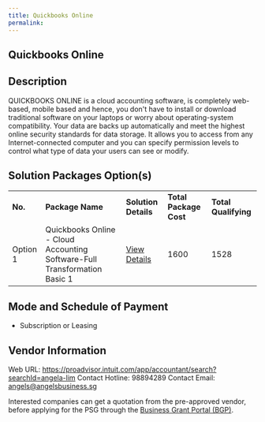 ```yaml
---
title: Quickbooks Online
permalink: 
---
```


## Quickbooks Online

## Description

QUICKBOOKS ONLINE is a cloud accounting software, is completely web-based, mobile based and hence, you don't have to install or download traditional software on your laptops or worry about operating-system compatibility. Your data are backs up automatically and meet the highest online security standards for data storage.  It allows you to access from any Internet-connected computer and you can specify permission levels to control what type of data your users can see or modify.

## Solution Packages Option(s)

<table>
<tr>
<td><b>No.</b></td>
<td><b>Package Name</b></td>
<td><b>Solution Details</b></td>
<td><b>Total Package Cost</b></td>
<td><b>Total Qualifying</b></td>
</tr>
<tr>
<td>Option 1</td>
<td>Quickbooks Online - Cloud Accounting Software-Full Transformation Basic 1</td>
<td><a href='https://www.gobusiness.gov.sg/images/psg/Angels_Business_20210204_Desensitised_Annex_3_Part_1.pdf'>View Details</a></td>
<td>1600</td>
<td>1528</td>
</tr>
</table>

## Mode and Schedule of Payment

 - Subscription or Leasing

## Vendor Information

 Web URL: https://proadvisor.intuit.com/app/accountant/search?searchId=angela-lim 
Contact Hotline: 98894289 
Contact Email: angels@angelsbusiness.sg 


Interested companies can get a quotation from the pre-approved vendor, before applying for the PSG through the <a href='https://www.businessgrants.gov.sg/'>Business Grant Portal (BGP)</a>.
